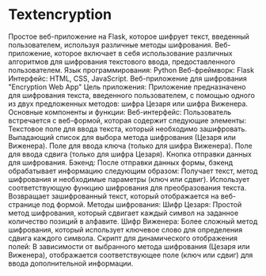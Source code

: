 # Textencryption
Простое веб-приложение на Flask, которое шифрует текст, введенный пользователем, используя различные методы шифрования.
Веб-приложение, которое включает в себя использование различных алгоритмов для шифрования текстового ввода, предоставленного пользователем.
Язык программирования: Python
Веб-фреймворк: Flask
Интерфейс: HTML, CSS, JavaScript.
Веб-приложение для шифрования "Encryption Web App"
Цель приложения: Приложение предназначено для шифрования текста, введенного пользователем, с помощью одного из двух предложенных методов: шифра Цезаря или шифра Виженера.
Основные компоненты и функции:
Веб-интерфейс: Пользователь встречается с веб-формой, которая содержит следующие элементы:
Текстовое поле для ввода текста, который необходимо зашифровать.
Выпадающий список для выбора метода шифрования (Цезаря или Виженера).
Поле для ввода ключа (только для шифра Виженера).
Поле для ввода сдвига (только для шифра Цезаря).
Кнопка отправки данных для шифрования.
Бэкенд: После отправки данных формы, бэкенд обрабатывает информацию следующим образом:
Получает текст, метод шифрования и необходимые параметры (ключ или сдвиг).
Использует соответствующую функцию шифрования для преобразования текста.
Возвращает зашифрованный текст, который отображается на веб-странице под формой.
Методы шифрования:
Шифр Цезаря: Простой метод шифрования, который сдвигает каждый символ на заданное количество позиций в алфавите.
Шифр Виженера: Более сложный метод шифрования, который использует ключевое слово для определения сдвига каждого символа.
Скрипт для динамического отображения полей: В зависимости от выбранного метода шифрования (Цезаря или Виженера), отображается соответствующее поле (ключ или сдвиг) для ввода дополнительной информации.
